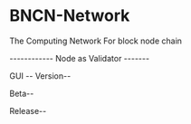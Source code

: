 # BNCN-Network
The Computing Network For block node chain 

------------ Node as Validator -------


GUI --
Version--




Beta--

Release--
